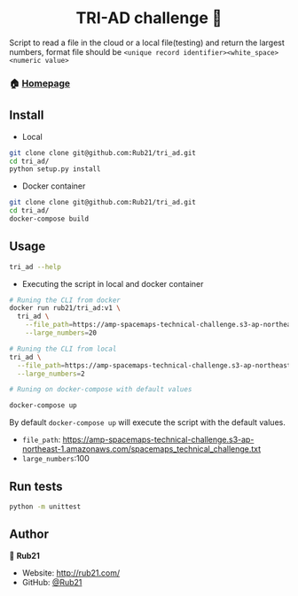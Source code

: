 <h1 align="center">TRI-AD challenge 👋</h1>

Script to read a file in the cloud or a local file(testing) and return the largest numbers, format file should be `<unique record identifier><white_space><numeric value>`

### 🏠 [Homepage](git@github.com:Rub21/tri_ad.git)

## Install

- Local
  
```sh
git clone clone git@github.com:Rub21/tri_ad.git
cd tri_ad/
python setup.py install
```

- Docker container

```sh
git clone clone git@github.com:Rub21/tri_ad.git
cd tri_ad/
docker-compose build
```
## Usage

```sh
tri_ad --help
```

- Executing the script in local and docker container
  
```sh
# Runing the CLI from docker 
docker run rub21/tri_ad:v1 \
  tri_ad \
    --file_path=https://amp-spacemaps-technical-challenge.s3-ap-northeast-1.amazonaws.com/spacemaps_technical_challenge.txt \
    --large_numbers=20

# Runing the CLI from local
tri_ad \
  --file_path=https://amp-spacemaps-technical-challenge.s3-ap-northeast-1.amazonaws.com/spacemaps_technical_challenge.txt \
  --large_numbers=2

# Runing on docker-compose with default values

docker-compose up

```

By default `docker-compose up` will execute the script with the default values.

- `file_path`: https://amp-spacemaps-technical-challenge.s3-ap-northeast-1.amazonaws.com/spacemaps_technical_challenge.txt
- `large_numbers`:100

## Run tests

```sh
python -m unittest
```

## Author

👤 **Rub21**

* Website: http://rub21.com/
* GitHub: [@Rub21](https://github.com/Rub21)
